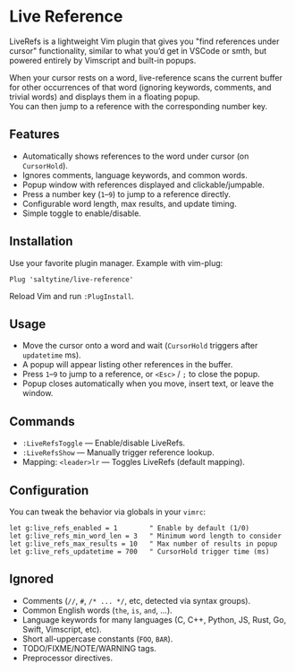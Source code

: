 # Live Reference

LiveRefs is a lightweight Vim plugin that gives you "find references under cursor" functionality, similar to what you’d get in VSCode or smth, but powered entirely by Vimscript and built-in popups.  

When your cursor rests on a word, live-reference scans the current buffer for other occurrences of that word (ignoring keywords, comments, and trivial words) and displays them in a floating popup.  
You can then jump to a reference with the corresponding number key.

## Features

- Automatically shows references to the word under cursor (on `CursorHold`).
- Ignores comments, language keywords, and common words.
- Popup window with references displayed and clickable/jumpable.
- Press a number key (`1`–`9`) to jump to a reference directly.
- Configurable word length, max results, and update timing.
- Simple toggle to enable/disable.

## Installation

Use your favorite plugin manager. Example with vim-plug:

```vim
Plug 'saltytine/live-reference'
```

Reload Vim and run `:PlugInstall`.

## Usage

* Move the cursor onto a word and wait (`CursorHold` triggers after `updatetime` ms).
* A popup will appear listing other references in the buffer.
* Press `1`–`9` to jump to a reference, or `<Esc>` / `;` to close the popup.
* Popup closes automatically when you move, insert text, or leave the window.

## Commands

* `:LiveRefsToggle` — Enable/disable LiveRefs.
* `:LiveRefsShow` — Manually trigger reference lookup.
* Mapping: `<leader>lr` — Toggles LiveRefs (default mapping).

## Configuration

You can tweak the behavior via globals in your `vimrc`:

```vim
let g:live_refs_enabled = 1        " Enable by default (1/0)
let g:live_refs_min_word_len = 3   " Minimum word length to consider
let g:live_refs_max_results = 10   " Max number of results in popup
let g:live_refs_updatetime = 700   " CursorHold trigger time (ms)
```

## Ignored

* Comments (`//`, `#`, `/* ... */`, etc, detected via syntax groups).
* Common English words (`the`, `is`, `and`, …).
* Language keywords for many languages (C, C++, Python, JS, Rust, Go, Swift, Vimscript, etc).
* Short all-uppercase constants (`FOO`, `BAR`).
* TODO/FIXME/NOTE/WARNING tags.
* Preprocessor directives.
